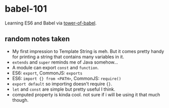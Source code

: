 # babel-101

Learning ES6 and Babel via [tower-of-babel](https://github.com/yosuke-furukawa/tower-of-babel).

## random notes taken

- My first impression to Template String is meh. But it comes pretty handy for printing a string that contains many variables in it.
- `extends` and `super` reminds me of Java somehow...
- A module can export `const` and `function`.
- ES6: `export`, CommonJS: `exports`
- ES6: `import {} from <PATH>`, CommonJS: `require()`
- `export default` so importing doesn't require `{}`.
- `let` and `const` are simple but pretty useful I think.
- computed property is kinda cool. not sure if i will be using it that much though.
